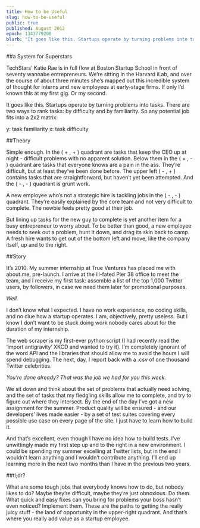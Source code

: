 ```yaml
---
title: How to be Useful
slug: how-to-be-useful
public: true
published: August 2012
epoch: 1343779200
blurb: "It goes like this. Startups operate by turning problems into tasks. There are two ways to rank tasks: by difficulty and by familiarity. So any potential job fits into a 2x2 matrix..."
---
```


##a System for Superstars

TechStars’ Katie Rae is in full flow at Boston Startup School in front of seventy wannabe entrepreneurs. We’re sitting in the Harvard iLab, and over the course of about three minutes she’s mapped out this incredible system of thought for interns and new employees at early-stage firms. If only I’d known this at my first gig. Or my second.

It goes like this. Startups operate by turning problems into tasks. There are two ways to rank tasks: by difficulty and by familiarity. So any potential job fits into a 2x2 matrix:

y: task familiarity x: task difficulty

##Theory

Simple enough. In the ( + , + ) quadrant are tasks that keep the CEO up at night - difficult problems with no apparent solution. Below them in the ( + , - ) quadrant are tasks that everyone knows are a pain in the ass. They’re difficult, but at least they’ve been done before. The upper left ( - , + ) contains tasks that are straightforward, but haven’t yet been attempted. And the ( - , - ) quadrant is grunt work.

A new employee who’s not a strategic hire is tackling jobs in the ( - , - ) quadrant. They’re easily explained by the core team and not very difficult to complete. The newbie feels pretty good at their job.

But lining up tasks for the new guy to complete is yet another item for a busy entrepreneur to worry about. To be better than good, a new employee needs to seek out a problem, hunt it down, and drag its skin back to camp. A fresh hire wants to get out of the bottom left and move, like the company itself, up and to the right.

##Story

It’s 2010. My summer internship at True Ventures has placed me with about.me, pre-launch. I arrive at the ill-fated Pier 38 office to meet the team, and I receive my first task: assemble a list of the top 1,000 Twitter users, by followers, in case we need them later for promotional purposes.

*Well.*

I don’t know what I expected. I have no work experience, no coding skills, and no clue how a startup operates. I am, objectively, pretty useless. But I know I don’t want to be stuck doing work nobody cares about for the duration of my internship.

The web scraper is my first-ever python script (I had recently read the ‘import antigravity’ XKCD and wanted to try it). I’m completely ignorant of the word API and the libraries that should allow me to avoid the hours I will spend debugging. The next, day, I report back with a .csv of one thousand Twitter celebrities.

*You’re done already? That was the job we had for you this week.*

We sit down and think about the set of problems that actually need solving, and the set of tasks that my fledgling skills allow me to complete, and try to figure out where they intersect. By the end of the day I’ve got a new assignment for the summer. Product quality will be ensured - and our developers’ lives made easier - by a set of test suites covering every possible use case on every page of the site. I just have to learn how to build it.

And that’s excellent, even though I have no idea how to build tests. I’ve unwittingly made my first step up and to the right in a new environment. I could be spending my summer excelling at Twitter lists, but in the end I wouldn’t learn anything and I wouldn’t contribute anything. I’ll end up learning more in the next two months than I have in the previous two years.

##tl;dr?

What are some tough jobs that everybody knows how to do, but nobody likes to do? Maybe they’re difficult, maybe they’re just obnoxious. Do them. What quick and easy fixes can you bring for problems your boss hasn’t even noticed? Implement them. These are the paths to getting the really juicy stuff - the land of opportunity in the upper-right quadrant. And that’s where you really add value as a startup employee.